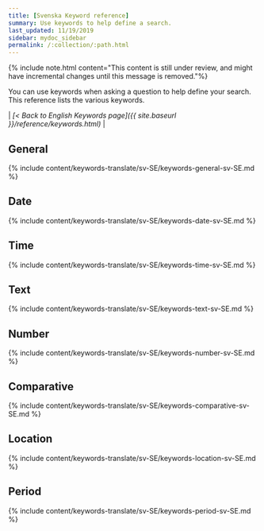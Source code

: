 ```yaml
---
title: [Svenska Keyword reference]
summary: Use keywords to help define a search.
last_updated: 11/19/2019
sidebar: mydoc_sidebar
permalink: /:collection/:path.html
---
```

{% include note.html content="This content is still under review, and might have incremental changes until this message is removed."%}

You can use keywords when asking a question to help define your search. This
reference lists the various keywords.

| _[< Back to English Keywords page]({{ site.baseurl }}/reference/keywords.html)_ |

## General

{% include content/keywords-translate/sv-SE/keywords-general-sv-SE.md %}

## Date

{% include content/keywords-translate/sv-SE/keywords-date-sv-SE.md %}

## Time

{% include content/keywords-translate/sv-SE/keywords-time-sv-SE.md %}

## Text

{% include content/keywords-translate/sv-SE/keywords-text-sv-SE.md %}

## Number

{% include content/keywords-translate/sv-SE/keywords-number-sv-SE.md %}

## Comparative

{% include content/keywords-translate/sv-SE/keywords-comparative-sv-SE.md %}

## Location

{% include content/keywords-translate/sv-SE/keywords-location-sv-SE.md %}

## Period

{% include content/keywords-translate/sv-SE/keywords-period-sv-SE.md %}

<!-- ## Help

{% include content/keywords-translate/sv-SE/keywords-help-sv-SE.md %} -->
